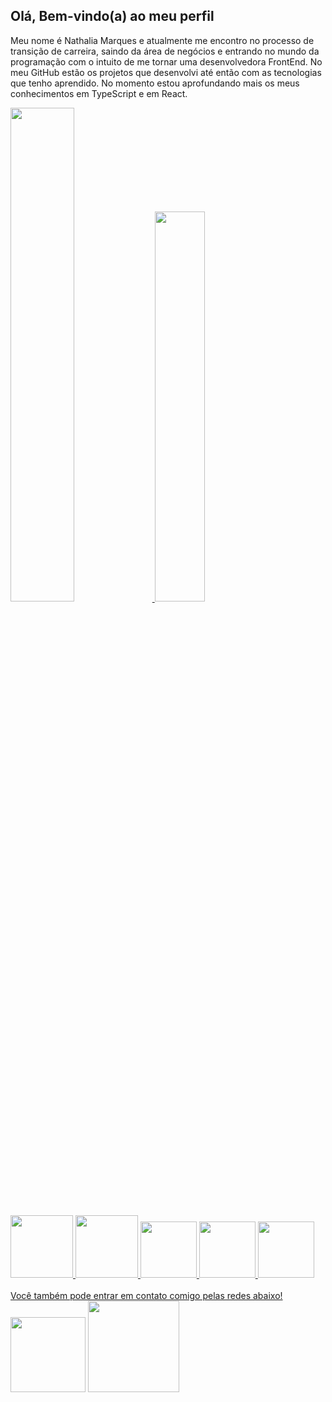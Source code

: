 ## Olá, Bem-vindo(a) ao meu perfil 
Meu nome é Nathalia Marques e atualmente me encontro no processo de transição de carreira, saindo da área de negócios e entrando no mundo da programação com o intuito de me tornar uma desenvolvedora FrontEnd. No meu GitHub estão os projetos que desenvolvi até então com as tecnologias que tenho aprendido. No momento estou aprofundando mais os meus conhecimentos em TypeScript e em React. 

 <div>
   <a href="https://github.com/nathaliavsmarques">  
   <img width="45%" src="https://github-readme-stats.vercel.app/api?username=nathaliavsmarques&show_icons=true&theme=dracula"/>
   <img width="40%" src="https://github-readme-stats.vercel.app/api/top-langs/?username=nathaliavsmarques&layout=compact&langs&theme=dracula"/>
   
 </div>
 <br>
 <div>
    <img width="100em" src="https://cdn.jsdelivr.net/gh/devicons/devicon/icons/html5/html5-plain-wordmark.svg"/>       
    <img width="100em" src="https://cdn.jsdelivr.net/gh/devicons/devicon/icons/css3/css3-plain-wordmark.svg"/>    
    <img width="90em" src="https://cdn.jsdelivr.net/gh/devicons/devicon/icons/javascript/javascript-original.svg"/>
    <img width="90em" src="https://cdn.jsdelivr.net/gh/devicons/devicon/icons/typescript/typescript-original.svg" />
    <img width="90em" src="https://cdn.jsdelivr.net/gh/devicons/devicon/icons/react/react-original.svg" />   
 </div>   
   <br>
    Você também pode entrar em contato comigo pelas redes abaixo!
 <div>   
    <a href = "mailto:nathaliamarques28@gmail.com"><img width="120em" src="https://img.shields.io/badge/-Gmail-%23333?style=for-the-badge&logo=gmail&logoColor=white"  target="_blank"></a>
    <a href="https://www.linkedin.com/in/nathaliavsmarques/" target="_blank"><img width="146em" src="https://img.shields.io/badge/-LinkedIn-%230077B5?style=for-the-badge&logo=linkedin&logoColor=white" target="_blank"></a>  
 </div>
